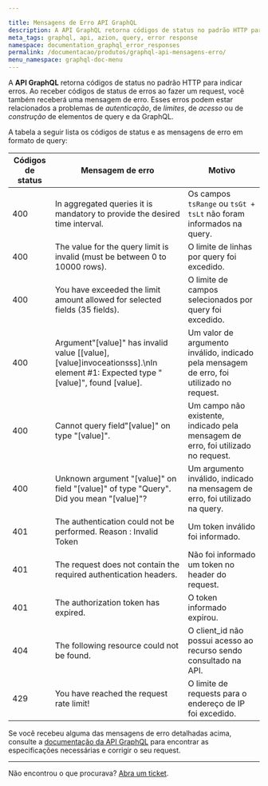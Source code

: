 ```yaml
---

title: Mensagens de Erro API GraphQL
description: A API GraphQL retorna códigos de status no padrão HTTP para indicar erros. Ao receber códigos de status de erros ao fazer um request, você também receberá uma mensagem de erro.
meta_tags: graphql, api, azion, query, error response
namespace: documentation_graphql_error_responses
permalink: /documentacao/produtos/graphql-api-mensagens-erro/
menu_namespace: graphql-doc-menu
---
```


A **API GraphQL** retorna códigos de status no padrão HTTP para indicar erros. Ao receber códigos de status de erros ao fazer um request, você também receberá uma mensagem de erro. Esses erros podem estar relacionados a problemas de *autenticação*, de *limites*, de *acesso* ou de *construção* de elementos de query e da GraphQL.

A tabela a seguir lista os códigos de status e as mensagens de erro em formato de query:

| Códigos de status | Mensagem de erro                                                                                                                  | Motivo                                                                               |
| ----------- | ------------------------------------------------------------------------------------------------------------------------------- | ------------------------------------------------------------------------------------ |
| 400         | In aggregated queries it is mandatory to provide the desired time interval.                                                     | Os campos `tsRange` ou `tsGt + tsLt` não foram informados na query.             |
| 400         | The value for the query limit is invalid (must be between 0 to 10000 rows).                                                     | O limite de linhas por query foi excedido.             |
| 400         | You have exceeded the limit amount allowed for selected fields (35 fields).                                                     | O limite de campos selecionados por query foi excedido.             |
| 400         | Argument\"[value]" has invalid value [[value], [value]invoceationsss].\nIn element #1: Expected type \"[value]", found [value]. | Um valor de argumento inválido, indicado pela mensagem de erro, foi utilizado no request. |
| 400         | Cannot query field\"[value]\" on type \"[value]".                                                                               | Um campo não existente, indicado pela mensagem de erro, foi utilizado no request.      |
| 400         | Unknown argument \"[value]" on field \"[value]" of type \"Query\". Did you mean \"[value]"?                                      | Um argumento inválido, indicado na mensagem de erro, foi utilizado na query.         |
| 401         | The authentication could not be performed. Reason : Invalid Token                                                               | Um token inválido foi informado.                                                       |
| 401         | The request does not contain the required authentication headers.                                                               | Não foi informado um token no header do request.                                     |
| 401         | The authorization token has expired.                                                                                            | O token informado expirou.                                                      |
| 404         | The following resource could not be found.                                                                                      | O client_id não possui acesso ao recurso sendo consultado na API.                     |
| 429         | You have reached the request rate limit!                                                                                        | O limite de requests para o endereço de IP foi excedido.                         |

Se você recebeu alguma das mensagens de erro detalhadas acima, consulte a [documentação da API GraphQL](/pt-br/documentacao/produtos/graphql-api/) para encontrar as especificações necessárias e corrigir o seu request.

---

Não encontrou o que procurava? [Abra um ticket](https://tickets.azion.com/pt-BR/support/login/).
